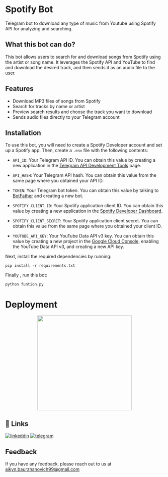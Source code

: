 # Spotify Bot 

Telegram bot to download any type of music from Youtube using Spotify API for analyzing and searching.

## What this bot can do?

This bot allows users to search for and download songs from Spotify using the artist or song name. It leverages the Spotify API and YouTube to find and download the desired track, and then sends it as an audio file to the user.

## Features

- Download MP3 files of songs from Spotify
- Search for tracks by name or artist
- Preview search results and choose the track you want to download
- Sends audio files directly to your Telegram account


## Installation

To use this bot, you will need to create a Spotify Developer account and set up a Spotify app. Then, create a `.env` file with the following contents:

- `API_ID`: Your Telegram API ID. You can obtain this value by creating a new application in the [Telegram API Development Tools](https://my.telegram.org/auth?to=apps) page.

- `API_HASH`: Your Telegram API hash. You can obtain this value from the same page where you obtained your API ID.

- `TOKEN`: Your Telegram bot token. You can obtain this value by talking to [BotFather](https://t.me/botfather) and creating a new bot.

- `SPOTIFY_CLIENT_ID`: Your Spotify application client ID. You can obtain this value by creating a new application in the [Spotify Developer Dashboard](https://developer.spotify.com/dashboard/login).

- `SPOTIFY_CLIENT_SECRET`: Your Spotify application client secret. You can obtain this value from the same page where you obtained your client ID.

- `YOUTUBE_API_KEY`: Your YouTube Data API v3 key. You can obtain this value by creating a new project in the [Google Cloud Console](https://console.cloud.google.com/welcome?project=planar-door-378406), enabling the YouTube Data API v3, and creating a new API key.

Next, install the required dependencies by running:

``` 
pip install -r requirements.txt

```
Finally , run this bot:
```
python funtion.py
```

# Deployment

<p align="center">
  <a href="https://heroku.com/deploy?template=https://github.com/gsoosk/TelegramSpotifyDownloader/tree/heroku">
    <img src="https://www.herokucdn.com/deploy/button.svg" width="300">
  </a>
</p>


## 🔗 Links
[![linkeddin](https://img.shields.io/badge/linkedin-0A66C2?style=for-the-badge&logo=linkedin&logoColor=white)](https://www.linkedin.com/in/aikyn-urazalinov-4a9a35225/)
[![telegram](https://img.shields.io/badge/Telegram-2CA5E0?style=for-the-badge&logo=telegram&logoColor=white)](https://t.me/PySpotiBot)

## Feedback

If you have any feedback, please reach out to us at aikyn.baurzhanovich99@gmail.com
